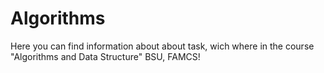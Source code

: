 # Algorithms
Here you can find information about about task, wich where in the course "Algorithms and Data Structure" BSU, FAMCS!
